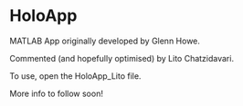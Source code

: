 # HoloApp

MATLAB App originally developed by Glenn Howe.

Commented (and hopefully optimised) by Lito Chatzidavari.

To use, open the HoloApp_Lito file.

More info to follow soon!
